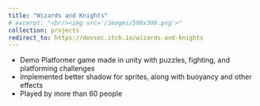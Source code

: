 ```yaml
---
title: "Wizards and Knights"
# excerpt: "<br/><img src='/images/500x300.png'>"
collection: projects
redirect_to: https://devsoc.itch.io/wizards-and-knights
---
```

- Demo Platformer game made in unity with puzzles, fighting, and platforming challenges
- Implemented better shadow for sprites, along with buoyancy and other effects
- Played by more than 60 people